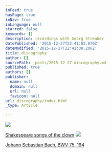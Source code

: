```yaml
---
inFeed: true
hasPage: true
inNav: true
inLanguage: null
starred: false
keywords: []
description: recordings with Georg Streuber
datePublished: '2015-12-27T22:41:02.870Z'
dateModified: '2015-12-27T22:41:00.206Z'
title: discography
author: []
sourcePath: _posts/2015-12-27-discography.md
published: true
authors: []
publisher:
  name: null
  domain: null
  url: null
  favicon: null
url: discography/index.html
_type: Article

---
```

![](https://the-grid-user-content.s3-us-west-2.amazonaws.com/86994bd7-c864-4441-87be-cb0c5a9f60d7.jpg)

[Shakespeare songs of the clown][0]
![](https://the-grid-user-content.s3-us-west-2.amazonaws.com/18600e3f-d641-4864-9d01-3f140f3daeb4.png)

[Johann Sebastian Bach, ][1][BWV 75, 194][1]

[0]: https://www.jpc.de/jpcng/classic/detail/-/art/shakespeare-songs-of-the-clown/hnum/6241643
[1]: https://www.jpc.de/jpcng/classic/detail/-/art/Johann-Sebastian-Bach-Kantaten-BWV-75-194/hnum/3058270
